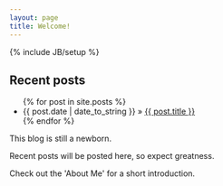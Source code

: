 ```yaml
---
layout: page
title: Welcome!
---
```

{% include JB/setup %}
## Recent posts

<ul class="posts">
  {% for post in site.posts %}
    <li><span>{{ post.date | date_to_string }}</span> &raquo; <a href="{{ BASE_PATH }}{{ post.url }}">{{ post.title }}</a></li>
  {% endfor %}
</ul>





This blog is still a newborn. 

Recent posts will be posted here, so expect greatness.

Check out the 'About Me' for a short introduction. 




<!-- ## To-Do

	Fix the issues with the mobile version 
		- Will not zoom out
		- Text does not wrap into phone screen
		- Pictures inserted without js will 


-->